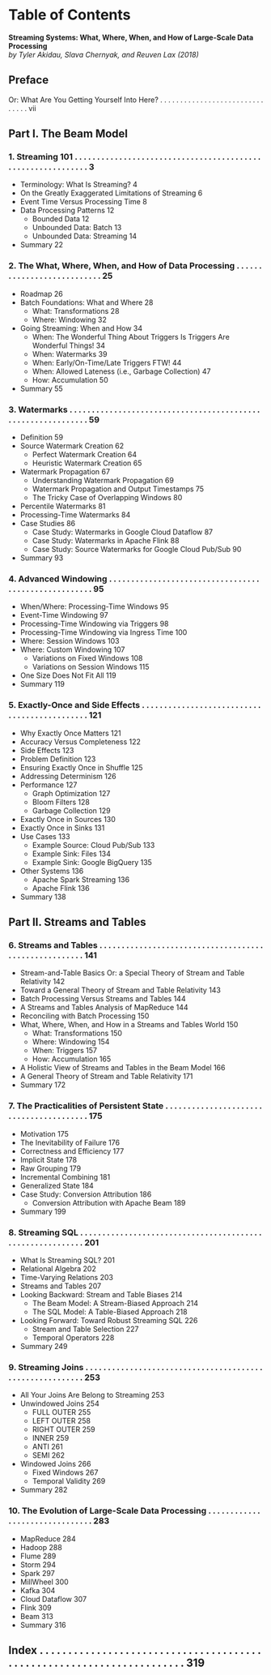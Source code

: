 # Table of Contents

**Streaming Systems: What, Where, When, and How of Large-Scale Data Processing**  
*by Tyler Akidau, Slava Chernyak, and Reuven Lax (2018)*

## Preface

Or: What Are You Getting Yourself Into Here? . . . . . . . . . . . . . . . . . . . . . . . . . . . . . . . vii

## Part I. The Beam Model

### 1. Streaming 101 . . . . . . . . . . . . . . . . . . . . . . . . . . . . . . . . . . . . . . . . . . . . . . . . . . . . . . . . . . . . 3

- Terminology: What Is Streaming? 4
- On the Greatly Exaggerated Limitations of Streaming 6
- Event Time Versus Processing Time 8
- Data Processing Patterns 12
  - Bounded Data 12
  - Unbounded Data: Batch 13
  - Unbounded Data: Streaming 14
- Summary 22

### 2. The What, Where, When, and How of Data Processing . . . . . . . . . . . . . . . . . . . . . . . . . . . 25

- Roadmap 26
- Batch Foundations: What and Where 28
  - What: Transformations 28
  - Where: Windowing 32
- Going Streaming: When and How 34
  - When: The Wonderful Thing About Triggers Is Triggers Are Wonderful Things! 34
  - When: Watermarks 39
  - When: Early/On-Time/Late Triggers FTW! 44
  - When: Allowed Lateness (i.e., Garbage Collection) 47
  - How: Accumulation 50
- Summary 55

### 3. Watermarks . . . . . . . . . . . . . . . . . . . . . . . . . . . . . . . . . . . . . . . . . . . . . . . . . . . . . . . . . . . . . 59

- Definition 59
- Source Watermark Creation 62
  - Perfect Watermark Creation 64
  - Heuristic Watermark Creation 65
- Watermark Propagation 67
  - Understanding Watermark Propagation 69
  - Watermark Propagation and Output Timestamps 75
  - The Tricky Case of Overlapping Windows 80
- Percentile Watermarks 81
- Processing-Time Watermarks 84
- Case Studies 86
  - Case Study: Watermarks in Google Cloud Dataflow 87
  - Case Study: Watermarks in Apache Flink 88
  - Case Study: Source Watermarks for Google Cloud Pub/Sub 90
- Summary 93

### 4. Advanced Windowing . . . . . . . . . . . . . . . . . . . . . . . . . . . . . . . . . . . . . . . . . . . . . . . . . . . . . 95

- When/Where: Processing-Time Windows 95
- Event-Time Windowing 97
- Processing-Time Windowing via Triggers 98
- Processing-Time Windowing via Ingress Time 100
- Where: Session Windows 103
- Where: Custom Windowing 107
  - Variations on Fixed Windows 108
  - Variations on Session Windows 115
- One Size Does Not Fit All 119
- Summary 119

### 5. Exactly-Once and Side Effects . . . . . . . . . . . . . . . . . . . . . . . . . . . . . . . . . . . . . . . . . . . . . 121

- Why Exactly Once Matters 121
- Accuracy Versus Completeness 122
- Side Effects 123
- Problem Definition 123
- Ensuring Exactly Once in Shuffle 125
- Addressing Determinism 126
- Performance 127
  - Graph Optimization 127
  - Bloom Filters 128
  - Garbage Collection 129
- Exactly Once in Sources 130
- Exactly Once in Sinks 131
- Use Cases 133
  - Example Source: Cloud Pub/Sub 133
  - Example Sink: Files 134
  - Example Sink: Google BigQuery 135
- Other Systems 136
  - Apache Spark Streaming 136
  - Apache Flink 136
- Summary 138

## Part II. Streams and Tables

### 6. Streams and Tables . . . . . . . . . . . . . . . . . . . . . . . . . . . . . . . . . . . . . . . . . . . . . . . . . . . . . . 141

- Stream-and-Table Basics Or: a Special Theory of Stream and Table Relativity 142
- Toward a General Theory of Stream and Table Relativity 143
- Batch Processing Versus Streams and Tables 144
- A Streams and Tables Analysis of MapReduce 144
- Reconciling with Batch Processing 150
- What, Where, When, and How in a Streams and Tables World 150
  - What: Transformations 150
  - Where: Windowing 154
  - When: Triggers 157
  - How: Accumulation 165
- A Holistic View of Streams and Tables in the Beam Model 166
- A General Theory of Stream and Table Relativity 171
- Summary 172

### 7. The Practicalities of Persistent State . . . . . . . . . . . . . . . . . . . . . . . . . . . . . . . . . . . . . . . . 175

- Motivation 175
- The Inevitability of Failure 176
- Correctness and Efficiency 177
- Implicit State 178
- Raw Grouping 179
- Incremental Combining 181
- Generalized State 184
- Case Study: Conversion Attribution 186
  - Conversion Attribution with Apache Beam 189
- Summary 199

### 8. Streaming SQL . . . . . . . . . . . . . . . . . . . . . . . . . . . . . . . . . . . . . . . . . . . . . . . . . . . . . . . . . . 201

- What Is Streaming SQL? 201
- Relational Algebra 202
- Time-Varying Relations 203
- Streams and Tables 207
- Looking Backward: Stream and Table Biases 214
  - The Beam Model: A Stream-Biased Approach 214
  - The SQL Model: A Table-Biased Approach 218
- Looking Forward: Toward Robust Streaming SQL 226
  - Stream and Table Selection 227
  - Temporal Operators 228
- Summary 249

### 9. Streaming Joins . . . . . . . . . . . . . . . . . . . . . . . . . . . . . . . . . . . . . . . . . . . . . . . . . . . . . . . . . 253

- All Your Joins Are Belong to Streaming 253
- Unwindowed Joins 254
  - FULL OUTER 255
  - LEFT OUTER 258
  - RIGHT OUTER 259
  - INNER 259
  - ANTI 261
  - SEMI 262
- Windowed Joins 266
  - Fixed Windows 267
  - Temporal Validity 269
- Summary 282

### 10. The Evolution of Large-Scale Data Processing . . . . . . . . . . . . . . . . . . . . . . . . . . . . . . . 283

- MapReduce 284
- Hadoop 288
- Flume 289
- Storm 294
- Spark 297
- MillWheel 300
- Kafka 304
- Cloud Dataflow 307
- Flink 309
- Beam 313
- Summary 316

## Index . . . . . . . . . . . . . . . . . . . . . . . . . . . . . . . . . . . . . . . . . . . . . . . . . . . . . . . . . . . . . . . . . . . . . . 319